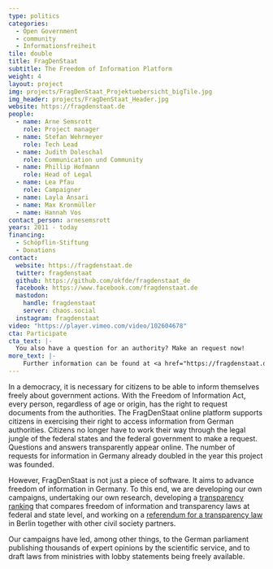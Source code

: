 ```yaml
---
type: politics
categories:
  - Open Government
  - community
  - Informationsfreiheit
tile: double
title: FragDenStaat
subtitle: The Freedom of Information Platform
weight: 4
layout: project
img: projects/FragDenStaat_Projektuebersicht_bigTile.jpg
img_header: projects/FragDenStaat_Header.jpg
website: https://fragdenstaat.de
people:
  - name: Arne Semsrott
    role: Project manager
  - name: Stefan Wehrmeyer
    role: Tech Lead
  - name: Judith Doleschal
    role: Communication und Community
  - name: Phillip Hofmann
    role: Head of Legal
  - name: Lea Pfau
    role: Campaigner
  - name: Layla Ansari
  - name: Max Kronmüller
  - name: Hannah Vos
contact_person: arnesemsrott
years: 2011 - today
financing:
  - Schöpflin-Stiftung
  - Donations
contact:
  website: https://fragdenstaat.de
  twitter: fragdenstaat
  github: https://github.com/okfde/fragdenstaat_de
  facebook: https://www.facebook.com/fragdenstaat.de
  mastodon:
    handle: fragdenstaat
    server: chaos.social
  instagram: fragdenstaat
video: "https://player.vimeo.com/video/102604678"
cta: Participate
cta_text: |-
  You also have a question for an authority? Make an request now!
more_text: |-
    Further information can be found at <a href="https://fragdenstaat.de">FragDenStaat.de</a>.
---
```


In a democracy, it is necessary for citizens to be able to inform themselves freely about government actions. With the Freedom of Information Act, every person, regardless of age or origin, has the right to request documents from the authorities. The FragDenStaat online platform supports citizens in exercising their right to access information from German authorities. Citizens no longer have to work their way through the legal jungle of the federal states and the federal government to make a request. Questions and answers transparently appear online. The number of requests for information in Germany already doubled in the year this project was founded.

However, FragDenStaat is not just a piece of software. It aims to advance freedom of information in Germany. To this end, we are developing our own campaigns, undertaking our own research, developing a [transparency ranking]( /projekte/transparenzranking/) that compares freedom of information and transparency laws at federal and state level, and working on a [referendum for a transparency law]( /projekte/volksentscheid/) in Berlin together with other civil society partners.

Our campaigns have led, among other things, to the German parliament publishing thousands of expert opinions by the scientific service, and to draft laws from ministries with lobby statements being freely available.
